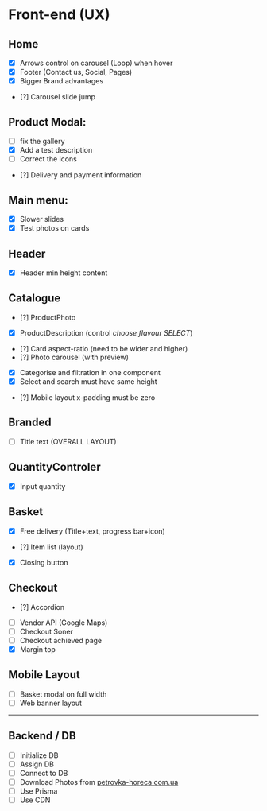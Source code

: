# Front-end (UX)

## Home

- [x] Arrows control on carousel (Loop) when hover
- [x] Footer (Contact us, Social, Pages)
- [x] Bigger Brand advantages
- [?] Carousel slide jump

## Product Modal:

- [ ] fix the gallery
- [x] Add a test description
- [ ] Correct the icons
- [?] Delivery and payment information

## Main menu:

- [x] Slower slides
- [x] Test photos on cards

## Header

- [x] Header min height content

## Catalogue

- [?] ProductPhoto
- [x] ProductDescription (control _choose flavour SELECT_)
- [?] Card aspect-ratio (need to be wider and higher)
- [?] Photo carousel (with preview)
- [x] Categorise and filtration in one component
- [x] Select and search must have same height
- [?] Mobile layout x-padding must be zero

## Branded

- [ ] Title text (OVERALL LAYOUT)

## QuantityControler

- [x] Input quantity

## Basket

- [x] Free delivery (Title+text, progress bar+icon)
- [?] Item list (layout)
- [x] Closing button

## Checkout

- [?] Accordion
- [ ] Vendor API (Google Maps)
- [ ] Checkout Soner
- [ ] Checkout achieved page
- [x] Margin top

## Mobile Layout

- [ ] Basket modal on full width
- [ ] Web banner layout

---

## Backend / DB

- [ ] Initialize DB
- [ ] Assign DB
- [ ] Connect to DB
- [ ] Download Photos from [petrovka-horeca.com.ua](https://petrovka-horeca.com.ua/uk/shokolad-s-predskazaniyami/)
- [ ] Use Prisma
- [ ] Use CDN
